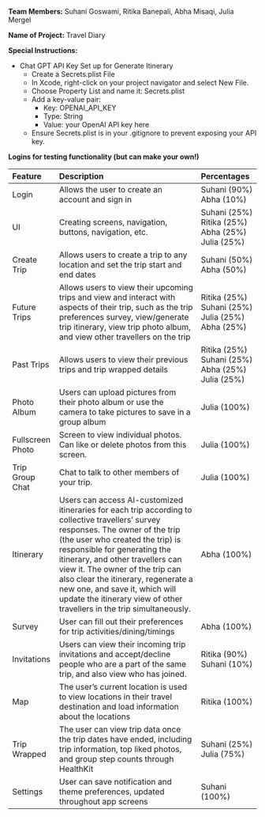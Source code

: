 **Team Members:** Suhani Goswami, Ritika Banepali, Abha Misaqi, Julia Mergel

**Name of Project:** Travel Diary

**Special Instructions:**
- Chat GPT API Key Set up for Generate Itinerary
  - Create a Secrets.plist File
  - In Xcode, right-click on your project navigator and select New File.
  - Choose Property List and name it: Secrets.plist
  - Add a key-value pair:
    - Key: OPENAI_API_KEY
    - Type: String
    - Value: your OpenAI API key here
  - Ensure Secrets.plist is in your .gitignore to prevent exposing your API key.
 
**Logins for testing functionality (but can make your own!)**

| Feature  | Description   | Percentages |
| :---  |  :---  | :--- |
| Login  | Allows the user to create an account and sign in  | Suhani (90%) Abha (10%) |
| UI  | Creating screens, navigation, buttons, navigation, etc. | Suhani (25%) Ritika (25%) <br/> Abha (25%) <br/> Julia (25%) |
| Create Trip | Allows users to create a trip to any location and set the trip start and end dates  | Suhani (50%) Abha (50%) |
| Future Trips| Allows users to view their upcoming trips and view and interact with aspects of their trip, such as the trip preferences survey, view/generate trip itinerary, view trip photo album, and view other travellers on the trip| Ritika (25%) Suhani (25%) <br/> Julia (25%) <br/> Abha (25%) |
| Past Trips | Allows users to view their previous trips and trip wrapped details | Ritika (25%) Suhani (25%) Abha (25%) <br/> Julia (25%) |
| Photo Album | Users can upload pictures from their photo album or use the camera to take pictures to save in a group album | Julia (100%) |
| Fullscreen Photo | Screen to view individual photos. Can like or delete photos from this screen. | Julia (100%) |
| Trip Group Chat | Chat to talk to other members of your trip. | Julia (100%) |
| Itinerary | Users can access AI-customized itineraries for each trip according to collective travellers’ survey responses. The owner of the trip (the user who created the trip) is responsible for generating the itinerary, and other travellers can view it. The owner of the trip can also clear the itinerary, regenerate a new one, and save it, which will update the itinerary view of other travellers in the trip simultaneously. | Abha (100%) |
| Survey | User can fill out their preferences for trip activities/dining/timings | Abha (100%) |
| Invitations | Users can view their incoming trip invitations and accept/decline people who are a part of the same trip, and also view who has joined. | Ritika (90%) Suhani (10%) |
| Map | The user’s current location is used to view locations in their travel destination and load information about the locations | Ritika (100%) |
| Trip Wrapped | The user can view trip data once the trip dates have ended, including trip information, top liked photos, and group step counts through HealthKit | Suhani (25%) Julia (75%) |
| Settings | User can save notification and theme preferences, updated throughout app screens | Suhani (100%) |
